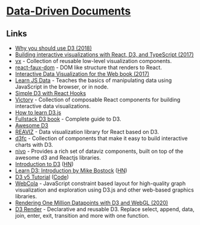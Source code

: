 # [Data-Driven Documents](https://d3js.org/)

## Links

- [Why you should use D3 (2018)](https://medium.com/@mbostock/why-you-should-use-d3-ae63c276e958)
- [Building interactive visualizations with React, D3, and TypeScript (2017)](https://blog.lucify.com/building-interactive-visualizations-with-react-d3-and-typescript-206c7172b0d2)
- [vx](https://github.com/hshoff/vx) - Collection of reusable low-level visualization components.
- [react-faux-dom](https://github.com/Olical/react-faux-dom) - DOM like structure that renders to React.
- [Interactive Data Visualization for the Web book (2017)](https://alignedleft.com/work/d3-book-2e)
- [Learn JS Data](http://learnjsdata.com/getting_started.html) - Teaches the basics of manipulating data using JavaScript in the browser, or in node.
- [Simple D3 with React Hooks](https://medium.com/@jeffbutsch/using-d3-in-react-with-hooks-4a6c61f1d102)
- [Victory](https://github.com/FormidableLabs/victory) - Collection of composable React components for building interactive data visualizations.
- [How to learn D3.js](https://wattenberger.com/blog/d3)
- [Fullstack D3 book](https://www.newline.co/fullstack-d3) - Complete guide to D3.
- [Awesome D3](https://github.com/wbkd/awesome-d3)
- [REAVIZ](https://github.com/jask-oss/reaviz) - Data visualization library for React based on D3.
- [d3fc](https://github.com/d3fc/d3fc) - Collection of components that make it easy to build interactive charts with D3.
- [nivo](https://github.com/plouc/nivo) - Provides a rich set of dataviz components, built on top of the awesome d3 and Reactjs libraries.
- [Introduction to D3](https://observablehq.com/@mitvis/introduction-to-d3) ([HN](https://news.ycombinator.com/item?id=22476930))
- [Learn D3: Introduction by Mike Bostock](https://observablehq.com/@d3/learn-d3) ([HN](https://news.ycombinator.com/item?id=22675551))
- [D3 v5 Tutorial](https://www.sgratzl.com/d3tutorial/) ([Code](https://github.com/sgratzl/d3tutorial))
- [WebCola](https://ialab.it.monash.edu/webcola/) - JavaScript constraint based layout for high-quality graph visualization and exploration using D3.js and other web-based graphics libraries.
- [Rendering One Million Datapoints with D3 and WebGL (2020)](https://blog.scottlogic.com/2020/05/01/rendering-one-million-points-with-d3.html)
- [D3 Render](https://github.com/unkleho/d3-render) - Declarative and reusable D3. Replace select, append, data, join, enter, exit, transition and more with one function.

